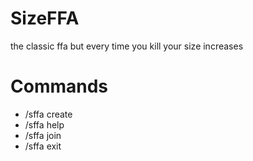 # SizeFFA
the classic ffa but every time you kill your size increases

# Commands

* /sffa create
* /sffa help
* /sffa join
* /sffa exit
